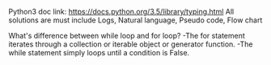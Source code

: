 Python3 doc link: https://docs.python.org/3.5/library/typing.html
All solutions are must include Logs, Natural language, Pseudo code, Flow chart

What's difference between while loop and for loop?
-The for statement iterates through a collection or iterable object or generator function.
-The while statement simply loops until a condition is False.
